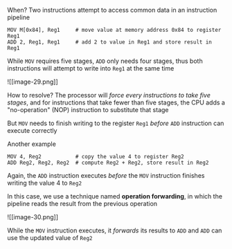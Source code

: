 When? Two instructions attempt to access common data in an instruction pipeline

```assembly
MOV M[0x84], Reg1     # move value at memory address 0x84 to register Reg1
ADD 2, Reg1, Reg1     # add 2 to value in Reg1 and store result in Reg1
```

While `MOV` requires five stages, `ADD` only needs four stages, thus both instructions will attempt to write into `Reg1` at the same time

![[image-29.png]]

How to resolve? The processor will *force every instructions to take five stages*, and for instructions that take fewer than five stages, the CPU adds a "no-operation" (NOP) instruction to substitute that stage

But `MOV` needs to finish writing to the register `Reg1` *before* `ADD` instruction can execute correctly

Another example

```assembly
MOV 4, Reg2           # copy the value 4 to register Reg2
ADD Reg2, Reg2, Reg2  # compute Reg2 + Reg2, store result in Reg2
```

Again, the `ADD` instruction executes *before* the `MOV` instruction finishes writing the value 4 to `Reg2`

In this case, we use a technique named **operation forwarding**, in which the pipeline reads the result from the previous operation

![[image-30.png]]

While the `MOV` instruction executes, it *forwards* its results to `ADD` and `ADD` can use the updated value of `Reg2` 
